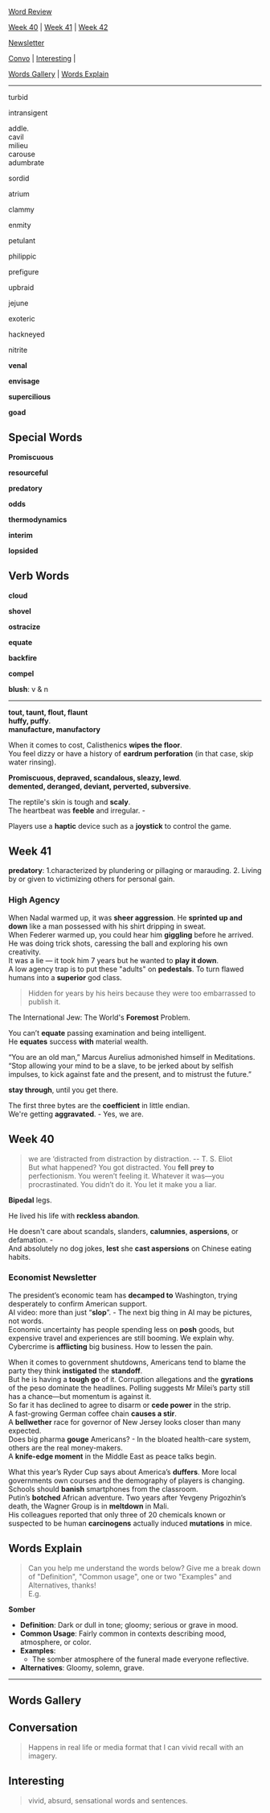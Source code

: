 
[Word Review](../../words-review.md)  

[Week 40](#week-40) | [Week 41](#week-41) | [Week 42](#week-42)  

[Newsletter](#economist-newsletter)  

[Convo](#conversation) | [Interesting](#interesting) |  

[Words Gallery](#words-gallery) | [Words Explain](#words-explain)  

------------------  

turbid  

intransigent   

addle.  
cavil  
milieu  
carouse  
adumbrate  

sordid   

atrium  

clammy  

enmity  

petulant  

philippic  

prefigure  

upbraid  

jejune  

exoteric  

hackneyed  

nitrite  

**venal**  

**envisage**   

**supercilious**  

**goad**  


## Special Words  

**Promiscuous**  

**resourceful**  

**predatory**  

**odds**  

**thermodynamics**  

**interim**  

**lopsided**  

## Verb Words  

**cloud**  

**shovel**  

**ostracize**  

**equate**  

**backfire**  

**compel**   

**blush**: v & n  

-------------------------  

**tout, taunt, flout, flaunt**  
**huffy, puffy**.  
**manufacture, manufactory**  

When it comes to cost, Calisthenics **wipes the floor**.  
You feel dizzy or have a history of **eardrum** **perforation** (in that case, skip water rinsing).  

**Promiscuous, depraved, scandalous, sleazy, lewd**.   
**demented, deranged, deviant, perverted, subversive**.   

The reptile's skin is tough and **scaly**.  
The heartbeat was **feeble** and irregular. -   

Players use a **haptic** device such as a **joystick** to control the game.  

## Week 41  

**predatory**: 1.characterized by plundering or pillaging or marauding. 2. Living by or given to victimizing others for personal gain.  

### High Agency  

When Nadal warmed up, it was **sheer aggression**. He **sprinted up and down** like a man possessed with his shirt dripping in sweat.  
When Federer warmed up, you could hear him **giggling** before he arrived. He was doing trick shots, caressing the ball and exploring his own creativity.  
It was a lie — it took him 7 years but he wanted to **play it down**.  
A low agency trap is to put these "adults" on **pedestals**. To turn flawed humans into a **superior** god class.  
> Hidden for years by his heirs because they were too embarrassed to publish it.  

The International Jew: The World's **Foremost** Problem.  

You can’t **equate** passing examination and being intelligent.  
He **equates** success **with** material wealth.  


“You are an old man,” Marcus Aurelius admonished himself in Meditations. “Stop allowing your mind to be a slave, to be jerked about by selfish impulses, to kick against fate and the present, and to mistrust the future.”  

**stay through**, until you get there.   

The first three bytes are the **coefficient** in little endian.  
We're getting **aggravated**. - Yes, we are.  


## Week 40  

> we are ‘distracted from distraction by distraction. -- T. S. Eliot  
> But what happened? You got distracted. You **fell prey to** perfectionism. You weren’t feeling it. Whatever it was—you procrastinated. You didn’t do it. You let it make you a liar.  

**Bipedal** legs.  


He lived his life with **reckless abandon**.  

He doesn't care about scandals, slanders, **calumnies**, **aspersions**, or defamation. -    
And absolutely no dog jokes, **lest** she **cast aspersions** on Chinese eating habits.  



### Economist Newsletter  

The president’s economic team has **decamped to** Washington, trying desperately to confirm American support.  
AI video: more than just “**slop**”. - The next big thing in AI may be pictures, not words.  
Economic uncertainty has people spending less on **posh** goods, but expensive travel and experiences are still booming. We explain why.   
Cybercrime is **afflicting** big business. How to lessen the pain.  

When it comes to government shutdowns, Americans tend to blame the party they think **instigated** the **standoff**.   
But he is having a **tough go** of it. Corruption allegations and the **gyrations** of the peso dominate the headlines. Polling suggests Mr Milei’s party still has a chance—but momentum is against it.  
So far it has declined to agree to disarm or **cede power** in the strip.  
A fast-growing German coffee chain **causes a stir**.  
A **bellwether** race for governor of New Jersey looks closer than many expected.  
Does big pharma **gouge** Americans? - In the bloated health-care system, others are the real money-makers.  
A **knife-edge moment** in the Middle East as peace talks begin.  


What this year’s Ryder Cup says about America’s **duffers**. More local governments own courses and the demography of players is changing.  
Schools should **banish** smartphones from the classroom.  
Putin’s **botched** African adventure. Two years after Yevgeny Prigozhin’s death, the Wagner Group is in **meltdown** in Mali.  
His colleagues reported that only three of 20 chemicals known or suspected to be human **carcinogens** actually induced **mutations** in mice.  


## Words Explain   

> Can you help me understand the words below? Give me a break down of "Definition", "Common usage", one or two "Examples" and Alternatives, thanks!  
E.g.   

**Somber**  
   - **Definition**: Dark or dull in tone; gloomy; serious or grave in mood.  
   - **Common Usage**: Fairly common in contexts describing mood, atmosphere, or color.  
   - **Examples**:   
     - The somber atmosphere of the funeral made everyone reflective.  
   - **Alternatives**: Gloomy, solemn, grave.  

-----------------------  


## Words Gallery  


## Conversation  
> Happens in real life or media format that I can vivid recall with an imagery.  


## Interesting  
> vivid, absurd, sensational words and sentences.  

